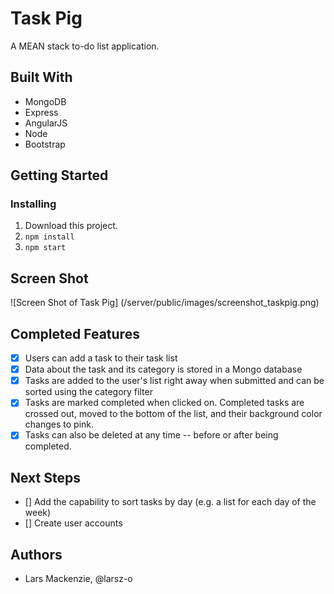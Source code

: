 # Task Pig
A MEAN stack to-do list application. 

## Built With
* MongoDB
* Express
* AngularJS
* Node 
* Bootstrap 

## Getting Started
### Installing
1. Download this project. 
2. `npm install`
3. `npm start`

## Screen Shot 
![Screen Shot of Task Pig]
(/server/public/images/screenshot_taskpig.png)

## Completed Features
- [x] Users can add a task to their task list
- [x] Data about the task and its category is stored in a Mongo database 
- [x] Tasks are added to the user's list right away when submitted and can be sorted using the category filter
- [x] Tasks are marked completed when clicked on. Completed tasks are crossed out, moved to the bottom of the list, and their background color changes to pink. 
- [x] Tasks can also be deleted at any time -- before or after being completed. 

## Next Steps 
- [] Add the capability to sort tasks by day (e.g. a list for each day of the week)
- [] Create user accounts 

## Authors
* Lars Mackenzie, @larsz-o





